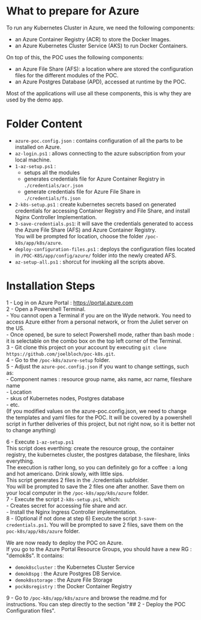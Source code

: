 # What to prepare for Azure
  
To run any Kubernetes Cluster in Azure, we need the following components:  
- an Azure Container Registry (ACR) to store the Docker Images.
- an Azure Kubernetes Cluster Service (AKS) to run Docker Containers.
  
On top of this, the POC uses the following components:  
- an Azure File Share (AFS): a location where are stored the configuration files for the different modules of the POC.
- an Azure Postgres Database (APD), accessed at runtime by the POC.
  
Most of the applications will use all these components, this is why they are used by the demo app.  

# Folder Content  
  
- `azure-poc.config.json` : contains configuration of all the parts to be installed on Azure.
- `az-login.ps1` : allows connecting to the azure subscription from your local machine.
- `1-az-setup.ps1` : 
    - setups all the modules
    - generates credentials file for Azure Container Registry in `./credentials/acr.json`
    - generate credentials file for Azure File Share in `./credentials/fs.json`
- `2-k8s-setup.ps1` : create kubernetes secrets based on generated credentials for accessing Container Registry and File Share, and install Nginx Controller Implementation.
- `3-save-credentials.ps1`: it will save the credentials generated to access the Azure File Share (AFS) and Azure Container Registry.  
    You will be prompted for location, choose the folder `/poc-k8s/app/k8s/azure`.
- `deploy-configuration-files.ps1` : deploys the configuration files located in `/POC-K8S/app/config/azure/` folder into the newly created AFS.
- `az-setup-all.ps1` : shorcut for invoking all the scripts above.

# Installation Steps  
  
1 - Log in on Azure Portal : https://portal.azure.com  
2 - Open a Powershell Terminal.  
    - You cannot open a Terminal if you are on the Wyde network. You need to access Azure either from a personal network, or from the Juliet server on the US.  
    - Once opened, be sure to select Powershell mode, rather than bash mode : it is selectable on the combo box on the top left corner of the Terminal.  
3 - Git clone this project on your account by executing `git clone https://github.com/joelbloch/poc-k8s.git`.  
4 - Go to the `/poc-k8s/azure-setup` folder.  
5 - Adjust the `azure-poc.config.json` if you want to change settings, such as:  
    - Component names : resource group name, aks name, acr name, fileshare name  
    - Location  
    - skus of Kubernetes nodes, Postgres database  
    - etc.  
    (If you modified values on the azure-poc.config.json, we need to change the templates and yaml files for the POC. It will be covered by a powershell script in further deliveries of this project, but not right now, so it is better not to change anything)  
  
6 - Execute `1-az-setup.ps1`  
        This script does everthing: create the resource group, the container registry, the kubernetes cluster, the postgres database, the fileshare, links everything.  
        The execution is rather long, so you can definitely go for a coffee : a long and hot americano. Drink slowly, with little sips.  
        This script generates 2 files in the ./credentials subfolder.  
        You will be prompted to save the 2 files one after another. Save them on your local computer in the `/poc-k8s/app/k8s/azure` folder.  
7 - Execute the script `2-k8s-setup.ps1`, which:  
    - Creates secret for accessing file share and acr.  
    - Install the Nginx Ingress Controller implementation.  
8 - (Optional if not done at step 6) Execute the script `3-save-credentials.ps1`. You will be prompted to save 2 files, save them on the `poc-k8s/app/k8s/azure` folder.  
  
We are now ready to deploy the POC on Azure.  
If you go to the Azure Portal Resource Groups, you should have a new RG : "demok8s". It contains:
- `demok8scluster` : the Kubernetes Cluster Service
- `demok8spg` : the Azure Postgres DB Service.
- `demok8sstorage` : the Azure File Storage
- `pock8sregistry` : the Docker Container Registry

9 - Go to `/poc-k8s/app/k8s/azure` and browse the readme.md for instructions. You can step directly to the section  "## 2 - Deploy the POC Configuration files".